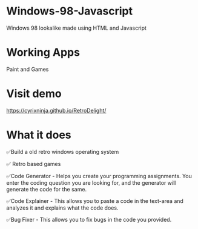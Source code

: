 # Windows-98-Javascript
Windows 98 lookalike made using HTML and Javascript
# Working Apps
Paint and Games
# Visit demo
https://cyrixninja.github.io/RetroDelight/
# What it does
✅Build a old retro windows operating system

✅ Retro based games

✅Code Generator - Helps you create your programming assignments. You enter the coding question you are looking for, and the generator will generate the code for the same.

✅Code Explainer - This allows you to paste a code in the text-area and analyzes it and explains what the code does.

✅Bug Fixer - This allows you to fix bugs in the code you provided.
